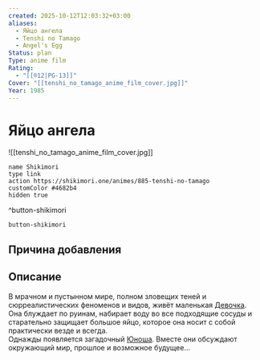 ```yaml
---
created: 2025-10-12T12:03:32+03:00
aliases:
  - Яйцо ангела
  - Tenshi no Tamago
  - Angel's Egg
Status: plan
Type: anime film
Rating:
  - "[[®️12|PG-13]]"
Cover: "[[tenshi_no_tamago_anime_film_cover.jpg]]"
Year: 1985
---
```


# Яйцо ангела

![[tenshi_no_tamago_anime_film_cover.jpg]]



```button
name Shikimori
type link
action https://shikimori.one/animes/885-tenshi-no-tamago
customColor #4682b4
hidden true
```
^button-shikimori





`button-shikimori`

## Причина добавления




## Описание

В мрачном и пустынном мире, полном зловещих теней и сюрреалистических феноменов и видов, живёт маленькая [Девочка](https://shikimori.one/characters/1163-girl). Она блуждает по руинам, набирает воду во все подходящие сосуды и старательно защищает большое яйцо, которое она носит с собой практически везде и всегда.  
Однажды появляется загадочный [Юноша](https://shikimori.one/characters/1162-boy). Вместе они обсуждают окружающий мир, прошлое и возможное будущее...

